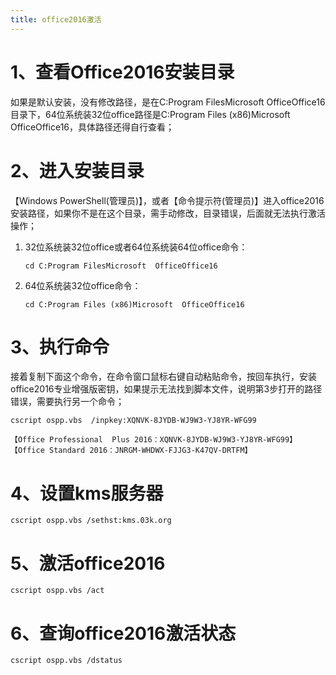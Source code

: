 ```yaml
---
title: office2016激活
---
```


# 1、查看Office2016安装目录

如果是默认安装，没有修改路径，是在C:Program FilesMicrosoft OfficeOffice16目录下，64位系统装32位office路径是C:Program Files  (x86)Microsoft OfficeOffice16，具体路径还得自行查看；

# 2、进入安装目录

【Windows PowerShell(管理员)】，或者【命令提示符(管理员)】进入office2016安装路径，如果你不是在这个目录，需手动修改，目录错误，后面就无法执行激活操作；

1. 32位系统装32位office或者64位系统装64位office命令：

   ```
   cd C:Program FilesMicrosoft  OfficeOffice16
   ```

2. 64位系统装32位office命令：

   ```
   cd C:Program Files (x86)Microsoft  OfficeOffice16
   ```

# 3、执行命令

接着复制下面这个命令，在命令窗口鼠标右键自动粘贴命令，按回车执行，安装office2016专业增强版密钥，如果提示无法找到脚本文件，说明第3步打开的路径错误，需要执行另一个命令；

```
cscript ospp.vbs  /inpkey:XQNVK-8JYDB-WJ9W3-YJ8YR-WFG99

【Office Professional  Plus 2016：XQNVK-8JYDB-WJ9W3-YJ8YR-WFG99】
【Office Standard 2016：JNRGM-WHDWX-FJJG3-K47QV-DRTFM】
```

# 4、设置kms服务器

`````
cscript ospp.vbs /sethst:kms.03k.org
`````

# 5、激活office2016

```
cscript ospp.vbs /act
```

# 6、查询office2016激活状态

```
cscript ospp.vbs /dstatus
```